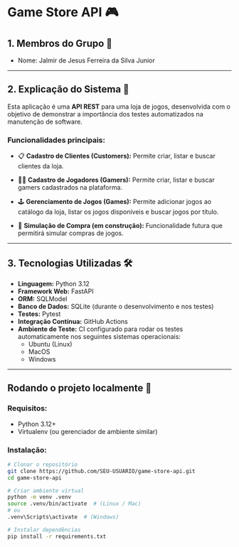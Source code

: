 # Game Store API 🎮

## 1. Membros do Grupo 👥

- Nome: Jalmir de Jesus Ferreira da Silva Junior

---

## 2. Explicação do Sistema 📝

Esta aplicação é uma **API REST** para uma loja de jogos, desenvolvida com o objetivo de demonstrar a importância dos testes automatizados na manutenção de software.

### Funcionalidades principais:

- 📋 **Cadastro de Clientes (Customers):**
  Permite criar, listar e buscar clientes da loja.

- 🧑‍💻 **Cadastro de Jogadores (Gamers):**
  Permite criar, listar e buscar gamers cadastrados na plataforma.

- 🕹️ **Gerenciamento de Jogos (Games):**
  Permite adicionar jogos ao catálogo da loja, listar os jogos disponíveis e buscar jogos por título.

- 🛒 **Simulação de Compra (em construção):**
  Funcionalidade futura que permitirá simular compras de jogos.

---

## 3. Tecnologias Utilizadas 🛠️

- **Linguagem:** Python 3.12
- **Framework Web:** FastAPI
- **ORM:** SQLModel
- **Banco de Dados:** SQLite (durante o desenvolvimento e nos testes)
- **Testes:** Pytest
- **Integração Contínua:** GitHub Actions
- **Ambiente de Teste:** CI configurado para rodar os testes automaticamente nos seguintes sistemas operacionais:
  - Ubuntu (Linux)
  - MacOS
  - Windows

---

## Rodando o projeto localmente 🚀

### Requisitos:

- Python 3.12+
- Virtualenv (ou gerenciador de ambiente similar)

### Instalação:

```bash
# Clonar o repositório
git clone https://github.com/SEU-USUARIO/game-store-api.git
cd game-store-api

# Criar ambiente virtual
python -m venv .venv
source .venv/bin/activate  # (Linux / Mac)
# ou
.venv\Scripts\activate  # (Windows)

# Instalar dependências
pip install -r requirements.txt
```
